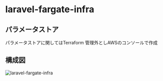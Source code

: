 # laravel-fargate-infra

## パラメータストア
パラメータストアに関してはTerraform 管理外としAWSのコンソールで作成

## 構成図

![laravel-fargate-infra](https://user-images.githubusercontent.com/46162925/166137814-deba5911-3843-4012-b625-d6817ca95bab.jpg)
